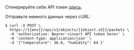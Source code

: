 
Сгенерируйте себе API токен [здесь](https://sandbox.rightech.io/api-tokens#?v=create&scopes=objects_one_packets_post).


Отправьте немного данных через cURL: 

```console
$ curl -X POST \
  https://{{env}}/api/v1/objects/{{object.id}}/packets \
  -H 'authorization: Bearer <insert API token here>' \
  -H 'content-type: application/json' \
  -d '{"temperature": 36.6, "humidity": 64 }'
```

